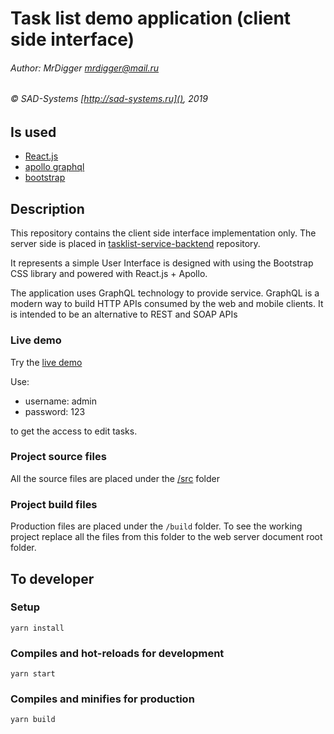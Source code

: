 # Task list demo application (client side interface)

###### Author: MrDigger <mrdigger@mail.ru>
###### © SAD-Systems [http://sad-systems.ru](), 2019

## Is used

  * [React.js](https://reactjs.org)
  * [apollo graphql](https://www.apollographql.com)
  * [bootstrap](https://getbootstrap.com)
    
## Description

This repository contains the client side interface implementation only.
The server side is placed in [tasklist-service-backtend](https://github.com/sad-systems/example-tasklist-service-backend)
repository. 

It represents a simple User Interface is designed with using the Bootstrap CSS library 
and powered with React.js + Apollo.

The application uses GraphQL technology to provide service.
GraphQL is a modern way to build HTTP APIs consumed by the web and mobile clients. 
It is intended to be an alternative to REST and SOAP APIs

### Live demo

Try the [live demo](http://tasklist.frontend.examples.sad-systems.ru/)
  
Use: 

  * username: admin
  * password: 123
   
to get the access to edit tasks.
 
### Project source files

  All the source files are placed under the [/src](./src) folder
  
### Project build files

 Production files are placed under the `/build` folder.
 To see the working project replace all the files from this 
 folder to the web server document root folder. 

## To developer

### Setup
```
yarn install
```

### Compiles and hot-reloads for development
```
yarn start
```

### Compiles and minifies for production
```
yarn build
```
